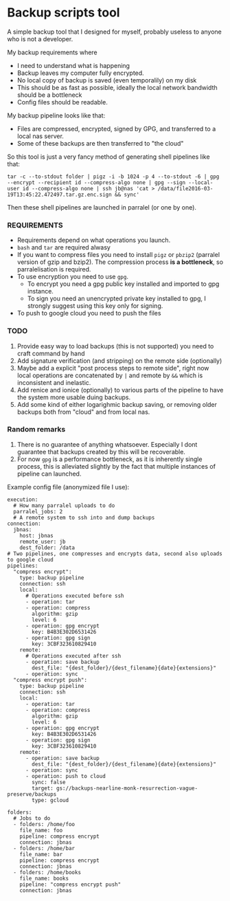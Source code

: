 Backup scripts tool
===================

A simple backup tool that I designed for myself, probably useless to anyone 
who is not a developer. 

My backup requirements where 

* I need to understand what is happening
* Backup leaves my computer fully encrypted.
* No local copy of backup is saved (even temporalily) on my disk 
* This should be as fast as possible, ideally the local network bandwidth 
  should be a bottleneck
* Config files should be readable.  


My backup pipeline looks like that: 

* Files are compressed, encrypted, signed by GPG, and transferred to a local 
  nas server. 
* Some of these backups are then transferred to "the cloud"
 
So this tool is just a very fancy method of generating shell pipelines 
like that: 

    tar -c --to-stdout folder | pigz -i -b 1024 -p 4 --to-stdout -6 | gpg --encrypt --recipient id --compress-algo none | gpg --sign --local-user id --compress-algo none | ssh jb@nas 'cat > /data/file2016-03-19T13:45:22.472497.tar.gz.enc.sign && sync'
    
Then these shell pipelines are launched in parralel (or one by one).

### REQUIREMENTS

* Requirements depend on what operations you launch. 
* `bash` and `tar` are required alwasy
* If you want to compress files you need to install `pigz` or `pbzip2` 
  (parralel version of gzip and bzip2). The compression process 
  **is a bottleneck**, so parralelisation is required. 
* To use encryption you need to use ``gpg``.
    * To encrypt you need a gpg public key installed and imported to gpg instance. 
    * To sign you need an unencrypted private key installed to gpg, I strongly 
      suggest using this key only for signing. 
* To push to google cloud you need to push the files 
   
### TODO

1. Provide easy way to load backups (this is not supported) you need to 
   craft command by hand 
2. Add signature verification (and stripping) on the remote side (optionally)
3. Maybe add a explicit "post process steps to remote side", right now local 
   operations are concatenated by `|` and remote by `&&` which is inconsistent
   and inelastic. 
4. Add renice and ionice (optionally) to various parts of the pipeline to 
   have the system more usable duing backups. 
5. Add some kind of either logarighmic backup saving, or removing older backups 
   both from "cloud" and from local nas. 
   
### Random remarks 
  
1. There is no guarantee of anything whatsoever. Especially I dont guarantee 
   that backups created by this will be recoverable. 
2. For now ``gpg`` is a performance bottleneck, as it is inherently single 
   process, this is alleviated slightly by the fact that multiple instances
   of pipeline can launched.    
 
Example config file (anonymized file I use): 
    
    execution:
      # How many parralel uploads to do 
      parralel_jobs: 2
      # A remote system to ssh into and dump backups
    connection:
      jbnas:
        host: jbnas
        remote_user: jb
        dest_folder: /data        
    # Two pipelines, one compresses and encrypts data, second also uploads to google cloud          
    pipelines:
      "compress encrypt":
        type: backup pipeline
        connection: ssh
        local:
          # Operations executed before ssh
          - operation: tar
          - operation: compress
            algorithm: gzip
            level: 6
          - operation: gpg encrypt
            key: B4B3E302D6531426
          - operation: gpg sign
            key: 3CBF323610829410
        remote:
          # Operations executed after ssh
          - operation: save backup
            dest_file: "{dest_folder}/{dest_filename}{date}{extensions}"
          - operation: sync
      "compress encrypt push":
        type: backup pipeline
        connection: ssh
        local:
          - operation: tar
          - operation: compress
            algorithm: gzip
            level: 6
          - operation: gpg encrypt
            key: B4B3E302D6531426
          - operation: gpg sign
            key: 3CBF323610829410
        remote:
          - operation: save backup
            dest_file: "{dest_folder}/{dest_filename}{date}{extensions}"
          - operation: sync
          - operation: push to cloud
            sync: false
            target: gs://backups-nearline-monk-resurrection-vague-preserve/backups
            type: gcloud
    
    folders:
      # Jobs to do 
      - folders: /home/foo
        file_name: foo
        pipeline: compress encrypt
        connection: jbnas
      - folders: /home/bar
        file_name: bar
        pipeline: compress encrypt
        connection: jbnas
      - folders: /home/books
        file_name: books
        pipeline: "compress encrypt push"
        connection: jbnas
